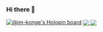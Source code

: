 ### Hi there 👋

[![@im-konge's Holopin board](https://holopin.io/api/user/board?user=konge)](https://holopin.io/@konge)
<a href="https://github.com/anuraghazra/github-readme-stats">
  <img align="center" src="https://github-readme-stats.vercel.app/api/pin/?username=im-konge&repo=github-readme-stats" />
</a>
<a href="https://github.com/anuraghazra/convoychat">
  <img align="center" src="https://github-readme-stats.vercel.app/api/pin/?username=im-konge&repo=convoychat" />
</a>
